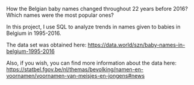 How the Belgian baby names changed throughout 22 years before 2016? Which names were the most popular ones?

In this project, I use SQL to analyze trends in names given to babies in Belgium in 1995-2016.


The data set was obtained here: https://data.world/szn/baby-names-in-belgium-1995-2016

Also, if you wish, you can find more information about the data here: https://statbel.fgov.be/nl/themas/bevolking/namen-en-voornamen/voornamen-van-meisjes-en-jongens#news





